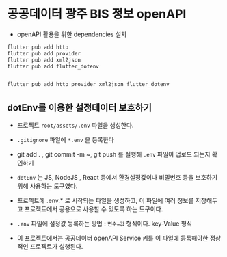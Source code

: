 # 공공데이터 광주 BIS 정보 openAPI

- openAPI 활용을 위한 dependencies 설치

```bash
flutter pub add http
flutter pub add provider
flutter pub add xml2json
flutter pub add flutter_dotenv


flutter pub add http provider xml2json flutter_dotenv
```

## dotEnv를 이용한 설정데이터 보호하기

- 프로젝트 `root/assets/.env` 파일을 생성한다.
- `.gitignore` 파일에 `*.env` 을 등록한다
- git add . , git commit -m ~, git push 를 실행해 `.env` 파일이 업로드 되는지 확인하기

- `dotEnv` 는 JS, NodeJS , React 등에서 환경설정값이나 비밀번호 등을 보호하기 위해 사용하는 도구였다.
- 프로젝트에 .env.\* 로 시작되는 파일을 생성하고, 이 파일에 여러 정보를 저장해두고 프로젝트에서 공용으로 사용할 수 있도록 하는 도구이다.

- `.env` 파일에 설정값 등록하는 방법 : `변수=값` 형식이다. key-Value 형식
- 이 프로젝트에서는 공공데이터 openAPI Service 키를 이 파일에 등록해야한 정상적인 프로젝트가 실행된다.
